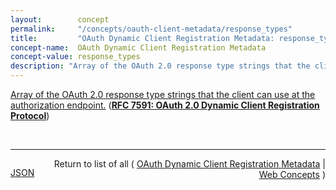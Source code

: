 ```yaml
---
layout:        concept
permalink:     "/concepts/oauth-client-metadata/response_types"
title:         "OAuth Dynamic Client Registration Metadata: response_types"
concept-name:  OAuth Dynamic Client Registration Metadata
concept-value: response_types
description: "Array of the OAuth 2.0 response type strings that the client can use at the authorization endpoint."
---
```


[Array of the OAuth 2.0 response type strings that the client can use at the authorization endpoint.](http://tools.ietf.org/html/rfc7591#section-2 "Read documentation for OAuth Dynamic Client Registration Metadata &#34;response_types&#34;") (**[RFC 7591: OAuth 2.0 Dynamic Client Registration Protocol](/specs/IETF/RFC/7591 "This specification defines mechanisms for dynamically registering OAuth 2.0 clients with authorization servers. Registration requests send a set of desired client metadata values to the authorization server. The resulting registration responses return a client identifier to use at the authorization server and the client metadata values registered for the client. The client can then use this registration information to communicate with the authorization server using the OAuth 2.0 protocol. This specification also defines a set of common client metadata fields and values for clients to use during registration.")**)

<br/>
<hr/>

<p style="float : left"><a href="./response_types.json" title="JSON representing this particular Web Concept value">JSON</a></p>
<p style="text-align: right">Return to list of all ( <a href="../oauth-client-metadata/">OAuth Dynamic Client Registration Metadata</a> | <a href="../">Web Concepts</a> )</p>
